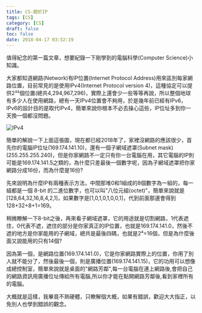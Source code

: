 ```yaml
---
title: CS-關於IP
tags: [CS]
category: [CS]
draft: false
toc: false
date: 2018-04-17 03:52:19
---
```


值得紀念的第一篇文章，想要紀錄一下剛學到的電腦科學(Computer Science)小知識。

大家都知道網路(Network)有IP位置(Internet Protocol Address)用來區別每家網路位置，目前常見的是使用IPv4(Internet Protocol version 4)，這種協定可以提供2³²個位置(總共4,294,967,296)，實際上還會少一些等等再說，所以整個地球有多少人在使用網路，總有一天IPv4位置會不夠用，於是幾年前已經有IPv6，IPv6的設計目的是取代IPv4，簡單來說你根本不必去操心這些，IP位址多到你一天換一個都沒問題。

![IPv4](/images/CS/IPv4.jpg "IPv4")

簡單的解說一下上面這張圖，現在都已經2018年了，家裡沒網路的應該很少，首先你的電腦IP位址(169.174.141.10)，還有一個子網域遮罩(Subnet mask)(255.255.255.240)，但是你家網路不一定只有你一台電腦在用，其它電腦的IP則可能是169.174.141.5之類的，為什麼只差最後一個數字呢，因為子網域遮罩把你家網路分成16份，而為什麼是16份?

先來說明為什麼IP有兩種表示方法，中間那堆0和1組成的8個數字為一組的，每一組都是一個 8-bit 的二進位數字，也可以叫"八位元組(octet)"，簡單來說就是[128,64,32,16,8,4,2,1]，如果數字是[1,0,1,0,1,0,0,1]，代到前面那邊會得到128+32+8+1=169。

稍微瞭解一下8-bit之後，再來看子網域遮罩，它的用途就是切割網路，1代表遮住，0代表不遮，遮住的部分是你家真正的IP位置，也就是169.174.141.0，然後不遮的地方是你家能用的子網域，總共是最後四碼，也就是2⁴=16個，但是為什麼後面又說能用的只有14個?

因為第一個，是網路位置(169.174.141.0)，它是你家網路實際上的位置，你用了別人就不能分了，然後最後一個，則是廣播位置(169.174.141.15)，它的功用可以想像成總控制室，簡單來說就是桌面的"網路芳鄰",每一台電腦在連上網路後,會把自己的網路資訊用廣播位址傳給所有電腦,所以你才能在點開網路芳鄰後,看到家裡所有的電腦。

大概就是這樣，我畢竟不熟硬體，只瞭解個大概，如果有錯誤，歡迎大大指正，以免別人也學到錯誤的觀念。